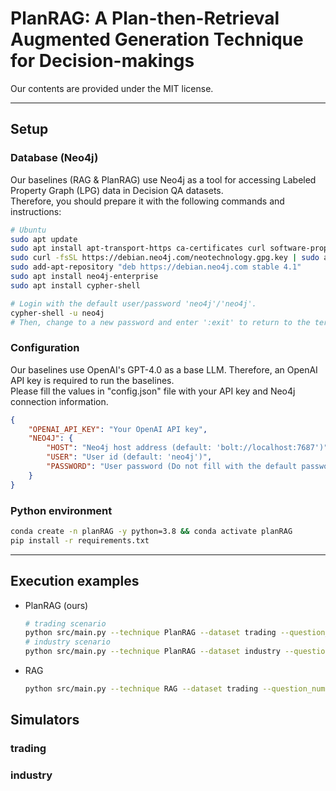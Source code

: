 # PlanRAG: A Plan-then-Retrieval Augmented Generation Technique for Decision-makings

Our contents are provided under the MIT license.

***
## Setup 
### Database (Neo4j)
Our baselines (RAG & PlanRAG) use Neo4j as a tool for accessing Labeled Property Graph (LPG) data in Decision QA datasets.  
Therefore, you should prepare it with the following commands and instructions:
```bash
# Ubuntu
sudo apt update
sudo apt install apt-transport-https ca-certificates curl software-properties-common
sudo curl -fsSL https://debian.neo4j.com/neotechnology.gpg.key | sudo apt-key add -
sudo add-apt-repository "deb https://debian.neo4j.com stable 4.1"
sudo apt install neo4j-enterprise
sudo apt install cypher-shell

# Login with the default user/password 'neo4j'/'neo4j'.
cypher-shell -u neo4j
# Then, change to a new password and enter ':exit' to return to the terminal.
```
### Configuration
Our baselines use OpenAI's GPT-4.0 as a base LLM. Therefore, an OpenAI API key is required to run the baselines.   
Please fill the values in "config.json" file with your API key and Neo4j connection information.
```json
{
    "OPENAI_API_KEY": "Your OpenAI API key",
    "NEO4J": {
        "HOST": "Neo4j host address (default: 'bolt://localhost:7687')", 
        "USER": "User id (default: 'neo4j')",
        "PASSWORD": "User password (Do not fill with the default password 'neo4j')"
    }
}
```
### Python environment
```bash
conda create -n planRAG -y python=3.8 && conda activate planRAG
pip install -r requirements.txt
```

***
## Execution examples
+ PlanRAG (ours)
  ```bash
  # trading scenario
  python src/main.py --technique PlanRAG --dataset trading --question_num 1
  # industry scenario
  python src/main.py --technique PlanRAG --dataset industry --question_num 1
  ```
+ RAG
  ```bash
  python src/main.py --technique RAG --dataset trading --question_num 1
  ```

## Simulators


<!-- 시뮬레이터 어떻게 사용하여야 하는지 -->

### trading


### industry
